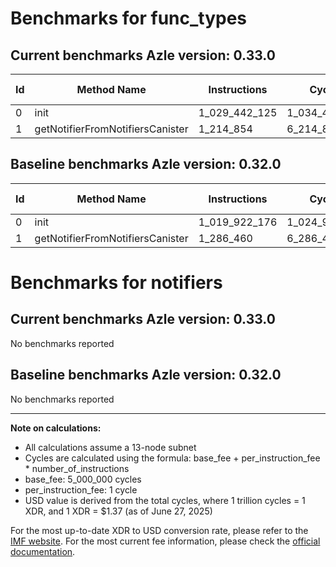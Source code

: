 # Benchmarks for func_types

## Current benchmarks Azle version: 0.33.0

| Id  | Method Name                      | Instructions  | Cycles        | USD           | USD/Million Calls | Change                              |
| --- | -------------------------------- | ------------- | ------------- | ------------- | ----------------- | ----------------------------------- |
| 0   | init                             | 1_029_442_125 | 1_034_442_125 | $0.0014171857 | $1_417.18         | <font color="red">+9_519_949</font> |
| 1   | getNotifierFromNotifiersCanister | 1_214_854     | 6_214_854     | $0.0000085143 | $8.51             | <font color="green">-71_606</font>  |

## Baseline benchmarks Azle version: 0.32.0

| Id  | Method Name                      | Instructions  | Cycles        | USD           | USD/Million Calls |
| --- | -------------------------------- | ------------- | ------------- | ------------- | ----------------- |
| 0   | init                             | 1_019_922_176 | 1_024_922_176 | $0.0014041434 | $1_404.14         |
| 1   | getNotifierFromNotifiersCanister | 1_286_460     | 6_286_460     | $0.0000086125 | $8.61             |

# Benchmarks for notifiers

## Current benchmarks Azle version: 0.33.0

No benchmarks reported

## Baseline benchmarks Azle version: 0.32.0

No benchmarks reported

---

**Note on calculations:**

- All calculations assume a 13-node subnet
- Cycles are calculated using the formula: base_fee + per_instruction_fee \* number_of_instructions
- base_fee: 5_000_000 cycles
- per_instruction_fee: 1 cycle
- USD value is derived from the total cycles, where 1 trillion cycles = 1 XDR, and 1 XDR = $1.37 (as of June 27, 2025)

For the most up-to-date XDR to USD conversion rate, please refer to the [IMF website](https://www.imf.org/external/np/fin/data/rms_sdrv.aspx).
For the most current fee information, please check the [official documentation](https://internetcomputer.org/docs/references/cycles-cost-formulas).
